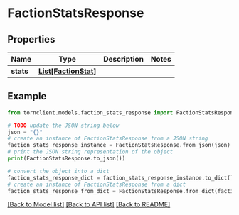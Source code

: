 # FactionStatsResponse


## Properties

Name | Type | Description | Notes
------------ | ------------- | ------------- | -------------
**stats** | [**List[FactionStat]**](FactionStat.md) |  | 

## Example

```python
from tornclient.models.faction_stats_response import FactionStatsResponse

# TODO update the JSON string below
json = "{}"
# create an instance of FactionStatsResponse from a JSON string
faction_stats_response_instance = FactionStatsResponse.from_json(json)
# print the JSON string representation of the object
print(FactionStatsResponse.to_json())

# convert the object into a dict
faction_stats_response_dict = faction_stats_response_instance.to_dict()
# create an instance of FactionStatsResponse from a dict
faction_stats_response_from_dict = FactionStatsResponse.from_dict(faction_stats_response_dict)
```
[[Back to Model list]](../README.md#documentation-for-models) [[Back to API list]](../README.md#documentation-for-api-endpoints) [[Back to README]](../README.md)


